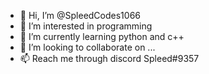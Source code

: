 - 👋 Hi, I’m @SpleedCodes1066
- 👀 I’m interested in programming
- 🌱 I’m currently learning python and c++
- 💞️ I’m looking to collaborate on ...
- 📫 Reach me through discord Spleed#9357

<!---
SpleedCodes1066/SpleedCodes1066 is a ✨ special ✨ repository because its `README.md` (this file) appears on your GitHub profile.
You can click the Preview link to take a look at your changes.
--->
